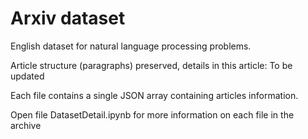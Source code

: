 # Arxiv dataset

English dataset for natural language processing problems. 

Article structure (paragraphs) preserved, details in this article: To be updated

Each file contains a single JSON array containing articles information.

Open file DatasetDetail.ipynb for more information on each file in the archive